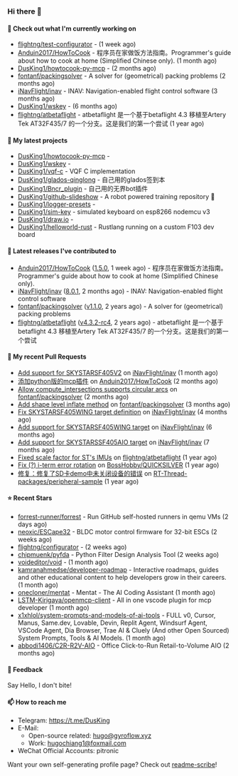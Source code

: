 ### Hi there 👋

#### 👷 Check out what I'm currently working on

- [flightng/test-configurator](https://github.com/flightng/test-configurator) -  (1 week ago)
- [Anduin2017/HowToCook](https://github.com/Anduin2017/HowToCook) - 程序员在家做饭方法指南。Programmer&#39;s guide about how to cook at home (Simplified Chinese only). (1 month ago)
- [DusKing1/howtocook-py-mcp](https://github.com/DusKing1/howtocook-py-mcp) -  (2 months ago)
- [fontanf/packingsolver](https://github.com/fontanf/packingsolver) - A solver for (geometrical) packing problems (2 months ago)
- [iNavFlight/inav](https://github.com/iNavFlight/inav) - INAV: Navigation-enabled flight control software (3 months ago)
- [DusKing1/wskey](https://github.com/DusKing1/wskey) -  (6 months ago)
- [flightng/atbetaflight](https://github.com/flightng/atbetaflight) - atbetaflight 是一个基于betaflight 4.3  移植至Artery Tek AT32F435/7 的一个分支。这是我们的第一个尝试 (1 year ago)

#### 🌱 My latest projects

- [DusKing1/howtocook-py-mcp](https://github.com/DusKing1/howtocook-py-mcp) - 
- [DusKing1/wskey](https://github.com/DusKing1/wskey) - 
- [DusKing1/vqf-c](https://github.com/DusKing1/vqf-c) - VQF C implementation
- [DusKing1/glados-qinglong](https://github.com/DusKing1/glados-qinglong) - 自己用的glados签到本
- [DusKing1/Bncr_plugin](https://github.com/DusKing1/Bncr_plugin) - 自己用的无界bot插件
- [DusKing1/github-slideshow](https://github.com/DusKing1/github-slideshow) - A robot powered training repository :robot:
- [DusKing1/logger-presets](https://github.com/DusKing1/logger-presets) - 
- [DusKing1/sim-key](https://github.com/DusKing1/sim-key) - simulated keyboard on esp8266 nodemcu v3
- [DusKing1/draw.io](https://github.com/DusKing1/draw.io) - 
- [DusKing1/helloworld-rust](https://github.com/DusKing1/helloworld-rust) - Rustlang running on a custom F103 dev board

#### 🔭 Latest releases I've contributed to

- [Anduin2017/HowToCook](https://github.com/Anduin2017/HowToCook) ([1.5.0](https://github.com/Anduin2017/HowToCook/releases/tag/1.5.0), 1 week ago) - 程序员在家做饭方法指南。Programmer&#39;s guide about how to cook at home (Simplified Chinese only).
- [iNavFlight/inav](https://github.com/iNavFlight/inav) ([8.0.1](https://github.com/iNavFlight/inav/releases/tag/8.0.1), 2 months ago) - INAV: Navigation-enabled flight control software
- [fontanf/packingsolver](https://github.com/fontanf/packingsolver) ([v1.1.0](https://github.com/fontanf/packingsolver/releases/tag/v1.1.0), 2 years ago) - A solver for (geometrical) packing problems
- [flightng/atbetaflight](https://github.com/flightng/atbetaflight) ([v4.3.2-rc4](https://github.com/flightng/atbetaflight/releases/tag/v4.3.2-rc4), 2 years ago) - atbetaflight 是一个基于betaflight 4.3  移植至Artery Tek AT32F435/7 的一个分支。这是我们的第一个尝试

#### 🔨 My recent Pull Requests

- [Add support for SKYSTARSF405V2](https://github.com/iNavFlight/inav/pull/10884) on [iNavFlight/inav](https://github.com/iNavFlight/inav) (1 month ago)
- [添加python版的mcp插件](https://github.com/Anduin2017/HowToCook/pull/1566) on [Anduin2017/HowToCook](https://github.com/Anduin2017/HowToCook) (2 months ago)
- [Allow compute_intersections supports circular arcs](https://github.com/fontanf/packingsolver/pull/185) on [fontanf/packingsolver](https://github.com/fontanf/packingsolver) (2 months ago)
- [Add shape level inflate method](https://github.com/fontanf/packingsolver/pull/169) on [fontanf/packingsolver](https://github.com/fontanf/packingsolver) (3 months ago)
- [Fix SKYSTARSF405WING target definition](https://github.com/iNavFlight/inav/pull/10718) on [iNavFlight/inav](https://github.com/iNavFlight/inav) (4 months ago)
- [Add support for SKYSTARSF405WING target](https://github.com/iNavFlight/inav/pull/10561) on [iNavFlight/inav](https://github.com/iNavFlight/inav) (6 months ago)
- [Add support for SKYSTARSSF405AIO target](https://github.com/iNavFlight/inav/pull/10469) on [iNavFlight/inav](https://github.com/iNavFlight/inav) (7 months ago)
- [Fixed scale factor for ST&#39;s IMUs](https://github.com/flightng/atbetaflight/pull/63) on [flightng/atbetaflight](https://github.com/flightng/atbetaflight) (1 year ago)
- [Fix (?) i-term error rotation](https://github.com/BossHobby/QUICKSILVER/pull/115) on [BossHobby/QUICKSILVER](https://github.com/BossHobby/QUICKSILVER) (1 year ago)
- [修复：修复了SD卡demo中未关闭设备的错误](https://github.com/RT-Thread-packages/peripheral-sample/pull/32) on [RT-Thread-packages/peripheral-sample](https://github.com/RT-Thread-packages/peripheral-sample) (1 year ago)

#### ⭐ Recent Stars

- [forrest-runner/forrest](https://github.com/forrest-runner/forrest) - Run GitHub self-hosted runners in qemu VMs (2 days ago)
- [neoxic/ESCape32](https://github.com/neoxic/ESCape32) - BLDC motor control firmware for 32-bit ESCs (2 weeks ago)
- [flightng/configurator](https://github.com/flightng/configurator) -  (2 weeks ago)
- [chipmuenk/pyfda](https://github.com/chipmuenk/pyfda) - Python Filter Design Analysis Tool (2 weeks ago)
- [voideditor/void](https://github.com/voideditor/void) -  (1 month ago)
- [kamranahmedse/developer-roadmap](https://github.com/kamranahmedse/developer-roadmap) - Interactive roadmaps, guides and other educational content to help developers grow in their careers. (1 month ago)
- [onecloner/mentat](https://github.com/onecloner/mentat) - Mentat - The AI Coding Assistant  (1 month ago)
- [LSTM-Kirigaya/openmcp-client](https://github.com/LSTM-Kirigaya/openmcp-client) - All in one vscode plugin for mcp developer (1 month ago)
- [x1xhlol/system-prompts-and-models-of-ai-tools](https://github.com/x1xhlol/system-prompts-and-models-of-ai-tools) - FULL v0, Cursor, Manus, Same.dev, Lovable, Devin, Replit Agent, Windsurf Agent, VSCode Agent, Dia Browser, Trae AI &amp; Cluely (And other Open Sourced) System Prompts, Tools &amp; AI Models. (1 month ago)
- [abbodi1406/C2R-R2V-AIO](https://github.com/abbodi1406/C2R-R2V-AIO) - Office Click-to-Run Retail-to-Volume AIO (2 months ago)

#### 💬 Feedback

Say Hello, I don't bite!

#### 📫 How to reach me

- Telegram: https://t.me/DusKing
- E-Mail:
  - Open-source related: hugo@gyroflow.xyz
  - Work: hugochiang1@foxmail.com
- WeChat Official Accounts: pitronic

Want your own self-generating profile page? Check out [readme-scribe](https://github.com/muesli/readme-scribe)!
